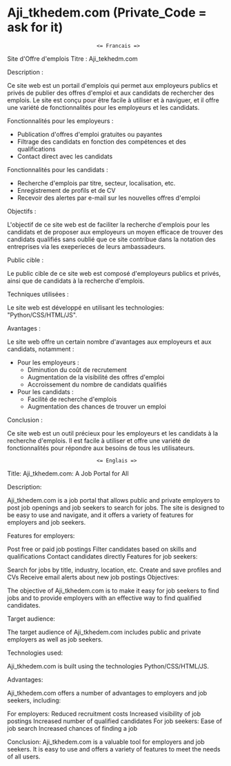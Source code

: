 # Aji_tkhedem.com (Private_Code = ask for it)

                                 <= Francais =>
                                 
Site d'Offre d'emplois
Titre : Aji_tekhedm.com

Description :

Ce site web est un portail d'emplois qui permet aux employeurs publics et privés de publier des offres d'emploi et aux candidats de rechercher des emplois. Le site est conçu pour être facile à utiliser et à naviguer, et il offre une variété de fonctionnalités pour les employeurs et les candidats.

Fonctionnalités pour les employeurs :

* Publication d'offres d'emploi gratuites ou payantes
* Filtrage des candidats en fonction des compétences et des qualifications
* Contact direct avec les candidats

Fonctionnalités pour les candidats :

* Recherche d'emplois par titre, secteur, localisation, etc.
* Enregistrement de profils et de CV
* Recevoir des alertes par e-mail sur les nouvelles offres d'emploi

Objectifs :

L'objectif de ce site web est de faciliter la recherche d'emplois pour les candidats et de proposer aux employeurs un moyen efficace de trouver des candidats qualifiés
sans oublié que ce site contribue dans la notation des entreprises via les exeperieces de leurs ambassadeurs.

Public cible :

Le public cible de ce site web est composé d'employeurs publics et privés, ainsi que de candidats à la recherche d'emplois.

Techniques utilisées :

Le site web est développé en utilisant les technologies: "Python/CSS/HTML/JS".

Avantages :

Le site web offre un certain nombre d'avantages aux employeurs et aux candidats, notamment :

- Pour les employeurs :
    * Diminution du coût de recrutement
    * Augmentation de la visibilité des offres d'emploi
    * Accroissement du nombre de candidats qualifiés
- Pour les candidats :
    * Facilité de recherche d'emplois
    * Augmentation des chances de trouver un emploi

Conclusion :

Ce site web est un outil précieux pour les employeurs et les candidats à la recherche d'emplois. Il est facile à utiliser et offre une variété de fonctionnalités pour répondre aux besoins de tous les utilisateurs.


                                 <= Englais =>

                                 
Title: Aji_tkhedem.com: A Job Portal for All

Description:

Aji_tkhedem.com is a job portal that allows public and private employers to post job openings and job seekers to search for jobs. The site is designed to be easy to use and navigate, and it offers a variety of features for employers and job seekers.

Features for employers:

Post free or paid job postings
Filter candidates based on skills and qualifications
Contact candidates directly
Features for job seekers:

Search for jobs by title, industry, location, etc.
Create and save profiles and CVs
Receive email alerts about new job postings
Objectives:

The objective of Aji_tkhedem.com is to make it easy for job seekers to find jobs and to provide employers with an effective way to find qualified candidates.

Target audience:

The target audience of Aji_tkhedem.com includes public and private employers as well as job seekers.

Technologies used:

Aji_tkhedem.com is built using the technologies Python/CSS/HTML/JS.

Advantages:

Aji_tkhedem.com offers a number of advantages to employers and job seekers, including:

For employers:
Reduced recruitment costs
Increased visibility of job postings
Increased number of qualified candidates
For job seekers:
Ease of job search
Increased chances of finding a job

Conclusion:
Aji_tkhedem.com is a valuable tool for employers and job seekers. It is easy to use and offers a variety of features to meet the needs of all users.
